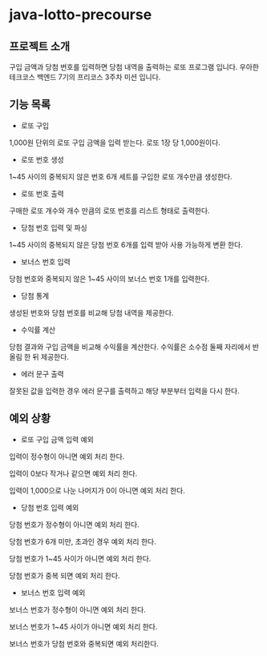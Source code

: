 # java-lotto-precourse
## 프로젝트 소개
구입 금액과 당첨 번호를 입력하면 당첨 내역을 출력하는 로또 프로그램 입니다. 
우아한 테크코스 백엔드 7기의 프리코스 3주차 미션 입니다.
## 기능 목록
- 로또 구입

1,000원 단위의 로또 구입 금액을 입력 받는다. 로또 1장 당 1,000원이다.

- 로또 번호 생성

1~45 사이의 중복되지 않은 번호 6개 세트를 구입한 로또 개수만큼 생성한다.

- 로또 번호 출력

구매한 로또 개수와 개수 만큼의 로또 번호를 리스트 형태로 출력한다.

- 당첨 번호 입력 및 파싱

1~45 사이의 중복되지 않은 당첨 번호 6개를 입력 받아 사용 가능하게 변환 한다.

- 보너스 번호 입력

당첨 번호와 중복되지 않은 1~45 사이의 보너스 번호 1개를 입력한다.

- 당첨 통계

생성된 번호와 당첨 번호를 비교해 당첨 내역을 제공한다.

- 수익률 계산

당첨 결과와 구입 금액을 비교해 수익률을 계산한다. 수익률은 소수점 둘째 자리에서 반올림 한 뒤 제공한다.

- 에러 문구 출력

잘못된 값을 입력한 경우 에러 문구를 출력하고 해당 부분부터 입력을 다시 한다.

## 예외 상황
- 로또 구입 금액 입력 예외

입력이 정수형이 아니면 예외 처리 한다.

입력이 0보다 작거나 같으면 예외 처리 한다.

입력이 1,000으로 나눈 나머지가 0이 아니면 예외 처리 한다.

- 당첨 번호 입력 예외

당첨 번호가 정수형이 아니면 예외 처리 한다.

당첨 번호가 6개 미만, 초과인 경우 예외 처리 한다.

당첨 번호가 1~45 사이가 아니면 예외 처리 한다.

당첨 번호가 중복 되면 예외 처리 한다.

- 보너스 번호 입력 예외

보너스 번호가 정수형이 아니면 예외 처리 한다.

보너스 번호가 1~45 사이가 아니면 예외 처리 한다.

보너스 번호가 당첨 번호와 중복되면 예외 처리한다.
